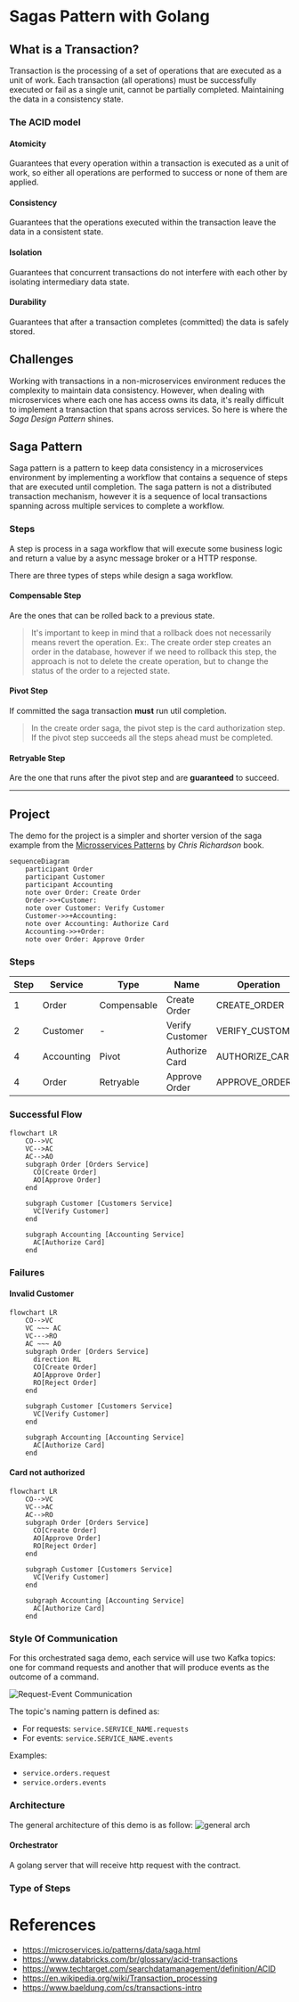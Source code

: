 # Sagas Pattern with Golang

## What is a Transaction?
Transaction is the processing of a set of operations that are executed as a unit of work. Each transaction (all operations) must be successfully executed or fail as a single unit, cannot be partially completed. Maintaining the data in a consistency state.

### The ACID model
#### Atomicity
Guarantees that every operation within a transaction is executed as a unit of work, so either all operations are performed to success or none of them are applied.

#### Consistency
Guarantees that the operations executed within the transaction leave the data in a consistent state.

#### Isolation
Guarantees that concurrent transactions do not interfere with each other by isolating intermediary data state.

#### Durability
Guarantees that after a transaction completes (committed) the data is safely stored.

## Challenges
Working with transactions in a non-microservices environment reduces the complexity to maintain data consistency. However, when dealing with microservices where each one has access owns its data, it's really difficult to implement a transaction that spans across services. So here is where the *Saga Design Pattern* shines.

## Saga Pattern
Saga pattern is a pattern to keep data consistency in a microservices environment by implementing a workflow that contains a sequence of steps that are executed until completion. The saga pattern is not a distributed transaction mechanism, however it is a sequence of local transactions spanning across multiple services to complete a workflow.

### Steps
A step is process in a saga workflow that will execute some business logic and return a value by a async message broker or a HTTP response.

There are three types of steps while design a saga workflow.

#### Compensable Step
Are the ones that can be rolled back to a previous state. 
> It's important to keep in mind that a rollback does not necessarily means revert the operation. Ex:. The create order step creates an order in the database, however if we need to rollback this step, the approach is not to delete the create operation, but to change the status of the order to a rejected state.

#### Pivot Step
If committed the saga transaction **must** run util completion.
> In the create order saga, the pivot step is the card authorization step. If the pivot step succeeds all the steps ahead must be completed.

#### Retryable Step
Are the one that runs after the pivot step and are **guaranteed** to succeed.

****
## Project
The demo for the project is a simpler and shorter version of the saga example from the [Microsservices Patterns](https://www.manning.com/books/microservices-patterns) by *Chris Richardson* book.

```mermaid
sequenceDiagram
    participant Order
    participant Customer
    participant Accounting
    note over Order: Create Order
    Order->>+Customer: 
    note over Customer: Verify Customer 
    Customer->>+Accounting: 
    note over Accounting: Authorize Card
    Accounting->>+Order: 
    note over Order: Approve Order
```

### Steps

| Step | Service    | Type        | Name            | Operation       | Compensation |
| ---- | ---------- | ----------- | --------------- | --------------- | ------------ |
| 1    | Order      | Compensable | Create Order    | CREATE_ORDER    | REJECT_ORDER |
| 2    | Customer   | -           | Verify Customer | VERIFY_CUSTOMER | -            |
| 4    | Accounting | Pivot       | Authorize Card  | AUTHORIZE_CARD  | -            |
| 4    | Order      | Retryable   | Approve Order   | APPROVE_ORDER   | -            |

### Successful Flow
```mermaid
flowchart LR
    CO-->VC
    VC-->AC
    AC-->AO
    subgraph Order [Orders Service]
      CO[Create Order]
      AO[Approve Order]
    end

    subgraph Customer [Customers Service]
      VC[Verify Customer]
    end

    subgraph Accounting [Accounting Service]
      AC[Authorize Card]
    end
```
### Failures
#### Invalid Customer
```mermaid
flowchart LR
    CO-->VC
    VC ~~~ AC
    VC--->RO
    AC ~~~ AO
    subgraph Order [Orders Service]
      direction RL
      CO[Create Order]
      AO[Approve Order]
      RO[Reject Order]
    end

    subgraph Customer [Customers Service]
      VC[Verify Customer]
    end

    subgraph Accounting [Accounting Service]
      AC[Authorize Card]
    end
```

#### Card not authorized
```mermaid
flowchart LR
    CO-->VC
    VC-->AC
    AC-->RO
    subgraph Order [Orders Service]
      CO[Create Order]
      AO[Approve Order]
      RO[Reject Order]
    end

    subgraph Customer [Customers Service]
      VC[Verify Customer]
    end

    subgraph Accounting [Accounting Service]
      AC[Authorize Card]
    end
```

### Style Of Communication
For this orchestrated saga demo, each service will use two Kafka topics: one for command requests and another that will produce events as the outcome of a command.

![Request-Event Communication](./docs/images/request-event.png)

The topic's naming pattern is defined as:
- For requests: `service.SERVICE_NAME.requests`
- For events: `service.SERVICE_NAME.events`

Examples:
- `service.orders.request`
- `service.orders.events`


### Architecture
The general architecture of this demo is as follow:
![general arch](./docs/images/general-arch.png)

#### Orchestrator
A golang server that will receive http request with the contract.



### Type of Steps


# References
- https://microservices.io/patterns/data/saga.html
- https://www.databricks.com/br/glossary/acid-transactions
- https://www.techtarget.com/searchdatamanagement/definition/ACID
- https://en.wikipedia.org/wiki/Transaction_processing
- https://www.baeldung.com/cs/transactions-intro
